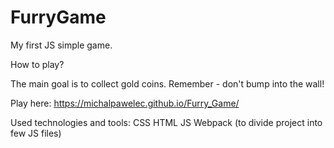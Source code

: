 # FurryGame
My first JS simple game.

How to play?

The main goal is to collect gold coins. Remember - don't bump into the wall!

Play here: https://michalpawelec.github.io/Furry_Game/



Used technologies and tools: 
CSS
HTML
JS
Webpack (to divide project into few JS files)
